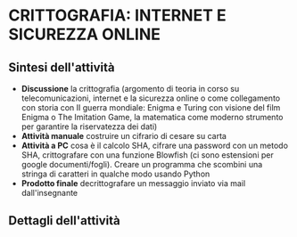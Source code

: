 # CRITTOGRAFIA: INTERNET E SICUREZZA ONLINE

## Sintesi dell'attività
- **Discussione** la crittografia (argomento di teoria in corso su telecomunicazioni, internet e la sicurezza online o come collegamento con storia con II guerra mondiale: Enigma e Turing con visione del film Enigma o The Imitation Game, la matematica come moderno strumento per garantire la riservatezza dei dati)
- **Attività manuale** costruire un cifrario di cesare su carta
- **Attività a PC** cosa è il calcolo SHA, cifrare una password con un metodo SHA, crittografare con una funzione Blowfish (ci sono estensioni per google documenti/fogli). Creare un programma che scombini una stringa di caratteri in qualche modo usando Python
- **Prodotto finale** decrittografare un messaggio inviato via mail dall'insegnante

## Dettagli dell'attività
